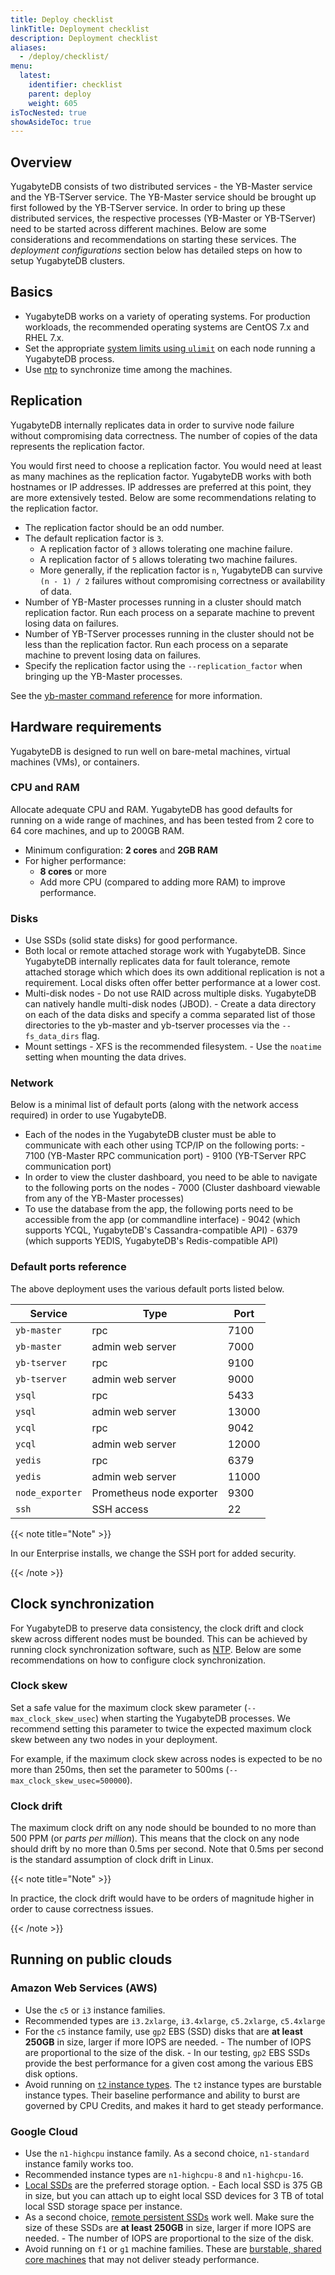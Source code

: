 ```yaml
---
title: Deploy checklist
linkTitle: Deployment checklist
description: Deployment checklist
aliases:
  - /deploy/checklist/
menu:
  latest:
    identifier: checklist
    parent: deploy
    weight: 605
isTocNested: true
showAsideToc: true
---
```


## Overview

YugabyteDB consists of two distributed services - the YB-Master service and the YB-TServer service. The YB-Master service should be brought up first followed by the YB-TServer service. In order to bring up these distributed services, the respective processes (YB-Master or YB-TServer) need to be started across different machines. Below are some considerations and recommendations on starting these services. The *deployment configurations* section below has detailed steps on how to setup YugabyteDB clusters.

## Basics

- YugabyteDB works on a variety of operating systems. For production workloads, the recommended operating systems are CentOS 7.x and RHEL 7.x.
- Set the appropriate [system limits using `ulimit`](../manual-deployment/system-config/#setting-ulimits) on each node running a YugabyteDB process.
- Use [ntp](../manual-deployment/system-config/#ntp) to synchronize time among the machines.

## Replication

YugabyteDB internally replicates data in order to survive node failure without compromising data correctness. The number of copies of the data represents the replication factor.

You would first need to choose a replication factor. You would need at least as many machines as the replication factor. YugabyteDB works with both hostnames or IP addresses. IP addresses are preferred at this point, they are more extensively tested. Below are some recommendations relating to the replication factor.

- The replication factor should be an odd number.
- The default replication factor is `3`.
  - A replication factor of `3` allows tolerating one machine failure.
  - A replication factor of `5` allows tolerating two machine failures.
  - More generally, if the replication factor is `n`, YugabyteDB can survive `(n - 1) / 2` failures without compromising correctness or availability of data.
- Number of YB-Master processes running in a cluster should match replication factor. Run each process on a separate machine to prevent losing data on failures.
- Number of YB-TServer processes running in the cluster should not be less than the replication factor. Run each process on a separate machine to prevent losing data on failures.
- Specify the replication factor using the `--replication_factor` when bringing up the YB-Master processes.

See the [yb-master command reference](../manual-deployment/start-masters) for more information.

## Hardware requirements

YugabyteDB is designed to run well on bare-metal machines, virtual machines (VMs), or containers.

### CPU and RAM

Allocate adequate CPU and RAM. YugabyteDB has good defaults for running on a wide range of machines, and has been tested from 2 core to 64 core machines, and up to 200GB RAM.

- Minimum configuration: **2 cores** and **2GB RAM**
- For higher performance:
  - **8 cores** or more
  - Add more CPU (compared to adding more RAM) to improve performance.

### Disks

- Use SSDs (solid state disks) for good performance.
- Both local or remote attached storage work with YugabyteDB. Since YugabyteDB internally replicates data for fault tolerance, remote attached storage which which does its own additional replication is not a requirement. Local disks often offer better performance at a lower cost.
- Multi-disk nodes
      - Do not use RAID across multiple disks. YugabyteDB can natively handle multi-disk nodes (JBOD).
      - Create a data directory on each of the data disks and specify a comma separated list of those directories to the yb-master and yb-tserver processes via the `--fs_data_dirs` flag.
- Mount settings
      - XFS is the recommended filesystem.
      - Use the `noatime` setting when mounting the data drives.

### Network

Below is a minimal list of default ports (along with the network access required) in order to use YugabyteDB.

- Each of the nodes in the YugabyteDB cluster must be able to communicate with each other using TCP/IP on the following ports:
      - 7100 (YB-Master RPC communication port)
      - 9100 (YB-TServer RPC communication port)
- In order to view the cluster dashboard, you need to be able to navigate to the following ports on the nodes
      - 7000 (Cluster dashboard viewable from any of the YB-Master processes)
- To use the database from the app, the following ports need to be accessible from the app (or commandline interface)
      - 9042 (which supports YCQL, YugabyteDB's Cassandra-compatible API)
      - 6379 (which supports YEDIS, YugabyteDB's Redis-compatible API)

### Default ports reference

The above deployment uses the various default ports listed below.

Service | Type | Port
--------|------| -------
`yb-master` | rpc | 7100
`yb-master` | admin web server | 7000
`yb-tserver` | rpc | 9100
`yb-tserver` | admin web server | 9000
`ysql` | rpc | 5433
`ysql` | admin web server | 13000
`ycql` | rpc | 9042
`ycql` | admin web server | 12000
`yedis` | rpc | 6379
`yedis` | admin web server | 11000
`node_exporter` | Prometheus node exporter | 9300
`ssh` | SSH access | 22

{{< note title="Note" >}}

In our Enterprise installs, we change the SSH port for added security.

{{< /note >}}

## Clock synchronization

For YugabyteDB to preserve data consistency, the clock drift and clock skew across different nodes must be bounded. This can be achieved by running clock synchronization software, such as [NTP](http://www.ntp.org/). Below are some recommendations on how to configure clock synchronization.

### Clock skew

Set a safe value for the maximum clock skew parameter (`--max_clock_skew_usec`) when starting the YugabyteDB processes. We recommend setting this parameter to twice the expected maximum clock skew between any two nodes in your deployment.

For example, if the maximum clock skew across nodes is expected to be no more than 250ms, then set the parameter to 500ms (`--max_clock_skew_usec=500000`).

### Clock drift

The maximum clock drift on any node should be bounded to no more than 500 PPM (or *parts per million*). This means that the clock on any node should drift by no more than 0.5ms per second. Note that 0.5ms per second is the standard assumption of clock drift in Linux.

{{< note title="Note" >}}

In practice, the clock drift would have to be orders of magnitude higher in order to cause correctness issues.

{{< /note >}}

## Running on public clouds

### Amazon Web Services (AWS)

- Use the `c5` or `i3` instance families.
- Recommended types are `i3.2xlarge`, `i3.4xlarge`, `c5.2xlarge`, `c5.4xlarge`
- For the `c5` instance family, use `gp2` EBS (SSD) disks that are **at least 250GB** in size, larger if more IOPS are needed.
      - The number of IOPS are proportional to the size of the disk.
      - In our testing, `gp2` EBS SSDs provide the best performance for a given cost among the various EBS disk options.
- Avoid running on [`t2` instance types](https://aws.amazon.com/ec2/instance-types/t2/). The `t2` instance types are burstable instance types. Their baseline performance and ability to burst are governed by CPU Credits, and makes it hard to get steady performance.

### Google Cloud

- Use the `n1-highcpu` instance family. As a second choice, `n1-standard` instance family works too.
- Recommended instance types are `n1-highcpu-8` and `n1-highcpu-16`.
- [Local SSDs](https://cloud.google.com/compute/docs/disks/#localssds) are the preferred storage option.
      - Each local SSD is 375 GB in size, but you can attach up to eight local SSD devices for 3 TB of total local SSD storage space per instance.
- As a second choice, [remote persistent SSDs](https://cloud.google.com/compute/docs/disks/#pdspecs) work well. Make sure the size of these SSDs are **at least 250GB** in size, larger if more IOPS are needed.
      - The number of IOPS are proportional to the size of the disk.
- Avoid running on `f1` or `g1` machine families. These are [burstable, shared core machines](https://cloud.google.com/compute/docs/machine-types#sharedcore) that may not deliver steady performance.
